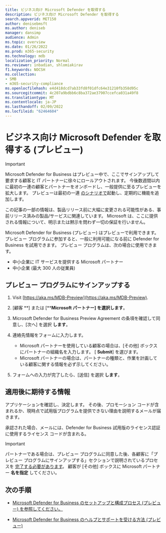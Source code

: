 ```yaml
---
title: ビジネス向け Microsoft Defender を取得する
description: ビジネス向け Microsoft Defender を取得する
search.appverid: MET150
author: denisebmsft
ms.author: deniseb
manager: dansimp
audience: Admin
ms.topic: overview
ms.date: 01/26/2022
ms.prod: m365-security
ms.technology: mdb
localization_priority: Normal
ms.reviewer: inbadian, shlomiakirav
f1.keywords: NOCSH
ms.collection:
- SMB
- m365-security-compliance
ms.openlocfilehash: e4d418dcd7ab33fd8f01dfc64e31210fb358d95c
ms.sourcegitcommit: 4c207a9bdbb6c8ba372ae37907ccefca031a49f8
ms.translationtype: MT
ms.contentlocale: ja-JP
ms.lasthandoff: 02/09/2022
ms.locfileid: "62464604"
---
```

# <a name="get-microsoft-defender-for-business-preview"></a>ビジネス向け Microsoft Defender を取得する (プレビュー)

> [!IMPORTANT]
> Microsoft Defender for Business はプレビュー中で、ここでサインアップして要求する顧客と IT パートナーに徐[](https://aka.ms/mdb-preview)々にロールアウトされます。 今後数週間以内に最初の一連の顧客とパートナーをオンボードし、一般提供に至るプレビューを拡大します。 プレビューは最初の一連 [のシナリオで](mdb-tutorials.md#try-these-preview-scenarios)起動し、定期的に機能を追加します。
> 
> この記事の一部の情報は、製品リリース前に大幅に変更される可能性がある、事前リリース済みの製品/サービスに関連しています。 Microsoft は、ここに提供される情報について、明示または黙示を問わず一切の保証を行いません。 

Microsoft Defender for Business (プレビュー) はプレビューで利用できます。 プレビュー プログラムに参加すると、一般に利用可能になる前に Defender for Business を試用できます。 プレビュー プログラムは、次の場合に使用できます。

- 中小企業に IT サービスを提供する Microsoft パートナー
- 中小企業 (最大 300 人の従業員)

## <a name="sign-up-for-the-preview-program"></a>プレビュー プログラムにサインアップする

1. Visit [https://aka.ms/MDB-Preview](https://aka.ms/MDB-Preview).

2. [顧客 **] または [****Microsoft パートナー] を選択します**。

3. Microsoft Defender for Business Preview Agreement の条項を確認して同意し、[次へ] を選択 **します**。

4. 連絡先情報をフォームに入力します。 

   - Microsoft パートナーを使用している顧客の場合は、[その他] ボックスにパートナーの組織名を入力します。 [ **Submit**] を選びます。
   - Microsoft パートナーの場合は、パートナーの種類と、作業を計画している顧客に関する情報を必ず示してください。

5. フォームへの入力が完了したら、[送信] を選択 **します**。

## <a name="what-to-expect-after-applying"></a>適用後に期待する情報

アプリケーションを確認し、決定します。 その後、プロモーション コードが含まれるか、現時点で試用版プログラムを提供できない理由を説明するメールが届きます。

承認された場合、メールには、Defender for Business 試用版のライセンス認証に使用するライセンス コードが含まれる。

> [!IMPORTANT]
> パートナーである場合は、プレビュー プログラムに同意した後、各顧客に「プレビュー プログラムにサインアップする」セクションで説明されているプロセスを [完了する必要があります](#sign-up-for-the-preview-program)。 顧客が [その他] ボックスに Microsoft パートナー **名を指定** してください。

## <a name="next-steps"></a>次の手順

- [Microsoft Defender for Business のセットアップと構成プロセス (プレビュー) を参照してください。](mdb-setup-configuration.md)

- [Microsoft Defender for Business のヘルプとサポートを受ける方法 (プレビュー)](mdb-get-help.md)